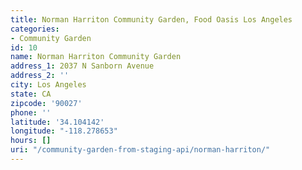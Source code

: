 ```yaml
---
title: Norman Harriton Community Garden, Food Oasis Los Angeles
categories:
- Community Garden
id: 10
name: Norman Harriton Community Garden
address_1: 2037 N Sanborn Avenue
address_2: ''
city: Los Angeles
state: CA
zipcode: '90027'
phone: ''
latitude: '34.104142'
longitude: "-118.278653"
hours: []
uri: "/community-garden-from-staging-api/norman-harriton/"
---
```



